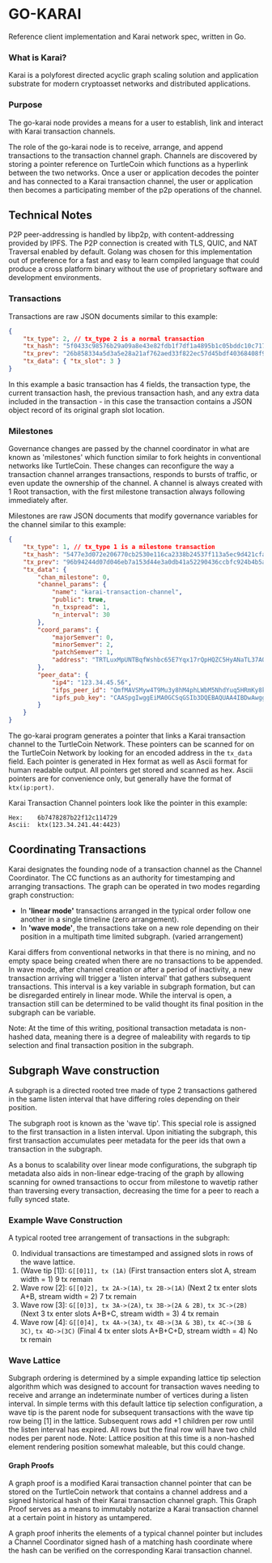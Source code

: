 # GO-KARAI

Reference client implementation and Karai network spec, written in Go.

### What is Karai?

Karai is a polyforest directed acyclic graph scaling solution and application substrate for modern cryptoasset networks and distributed applications.

### Purpose

The go-karai node provides a means for a user to establish, link and interact with Karai transaction channels.

The role of the go-karai node is to receive, arrange, and append transactions to the transaction channel graph. Channels are discovered by storing a pointer reference on TurtleCoin which functions as a hyperlink between the two networks. Once a user or application decodes the pointer and has connected to a Karai transaction channel, the user or application then becomes a participating member of the p2p operations of the channel.

## Technical Notes

P2P peer-addressing is handled by libp2p, with content-addressing provided by IPFS. The P2P connection is created with TLS, QUIC, and NAT Traversal enabled by default. Golang was chosen for this implementation out of preference for a fast and easy to learn compiled language that could produce a cross platform binary without the use of proprietary software and development environments.

### Transactions

Transactions are raw JSON documents similar to this example:

```json
{
    "tx_type": 2, // tx_type 2 is a normal transaction
    "tx_hash": "5f0433c98576b29a09a8e43e82fdb1f7df1a4895b1c05bddc10c717630c38ba6",
    "tx_prev": "26b858334a5d3a5e28a21af762aed33f822ec57d45bdf40368408f9a0bbad08c",
    "tx_data": { "tx_slot": 3 }
}
```

In this example a basic transaction has 4 fields, the transaction type, the current transaction hash, the previous transaction hash, and any extra data included in the transaction - in this case the transaction contains a JSON object record of its original graph slot location.

### Milestones

Governance changes are passed by the channel coordinator in what are known as 'milestones' which function similar to fork heights in conventional networks like TurtleCoin. These changes can reconfigure the way a transaction channel arranges transactions, responds to bursts of traffic, or even update the ownership of the channel. A channel is always created with 1 Root transaction, with the first milestone transaction always following immediately after.

Milestones are raw JSON documents that modify governance variables for the channel similar to this example:

```json
{
    "tx_type": 1, // tx_type 1 is a milestone transaction
    "tx_hash": "5477e3d072e206770cb2530e116ca2338b24537f113a5ec9d421cfa32a596ab3",
    "tx_prev": "96b94244d07d046eb7a153d44e3a0db41a52290436ccbfc924b4b5ae206ddb84",
    "tx_data": {
        "chan_milestone": 0,
        "channel_params": {
            "name": "karai-transaction-channel",
            "public": true,
            "n_txspread": 1,
            "n_interval": 30
        },
        "coord_params": {
            "majorSemver": 0,
            "minorSemver": 2,
            "patchSemver": 1,
            "address": "TRTLuxMpUNTBqfWshbc65E7Yqx17rQpHQZC5HyANaTL37AQm2fRsNDXG37jxPhXXa5NMJVLFJpQa9iQn9Se87VNuWwPHWScoZLY"
        },
        "peer_data": {
            "ip4": "123.34.45.56",
            "ifps_peer_id": "QmfMAVSMyw4T9Mu3y8hM4phLWbM5NhdYuq5HRmKy8kX3SD",
            "ipfs_pub_key": "CAASpgIwggEiMA0GCSqGSIb3DQEBAQUAA4IBDwAwggEKAoIBAQDI3gvSHQ/V3o7wWLp+KLw8w4k74JGF7+lxPAK0Z6SAp2CELvr+FJfflcIAnOna5NekFj3oZhgI3sTAMRixn802S+OUmBuFrtdxd8SX1PjwCmdzm+xTWU8IdrZbxzeHY/n4i34ZyOEybdWEvR4oExplxTk9mnZmKvZvIH3lCQIbfkhoJFTB4D4R5KG5YcEQ6/2hLvzdoMyUcVZRf7dRxWUyoXRdE5810tsCBECrRzLX9nWERP/ki4elvJlDQYU5bHUazZy4tbl9kEbP28gjm9XGYKxjAWyXG+uMZoohCujSNN3SQzo/5zE4VWzi4LC01ourl8xR9pd5HhzH1oKcYBoZAgMBAAE="
        }
    }
}
```

The go-karai program generates a pointer that links a Karai transaction channel to the TurtleCoin Network. These pointers can be scanned for on the TurtleCoin Network by looking for an encoded address in the `tx_data` field. Each pointer is generated in Hex format as well as Ascii format for human readable output. All pointers get stored and scanned as hex. Ascii pointers are for convenience only, but generally have the format of `ktx(ip:port)`.

Karai Transaction Channel pointers look like the pointer in this example:

```
Hex:    6b7478287b22f12c114729
Ascii:  ktx(123.34.241.44:4423)
```

## Coordinating Transactions

Karai designates the founding node of a transaction channel as the Channel Coordinator. The CC functions as an authority for timestamping and arranging transactions. The graph can be operated in two modes regarding graph construction:

-   In **'linear mode'** transactions arranged in the typical order follow one another in a single timeline (zero arrangement).
-   In **'wave mode'**, the transactions take on a new role depending on their position in a multipath time limited subgraph. (varied arrangement)

Karai differs from conventional networks in that there is no mining, and no empty space being created when there are no transactions to be appended. In wave mode, after channel creation or after a period of inactivity, a new transaction arriving will trigger a 'listen interval' that gathers subsequent transactions. This interval is a key variable in subgraph formation, but can be disregarded entirely in linear mode. While the interval is open, a transaction still can be determined to be valid thought its final position in the subgraph can be variable.

Note: At the time of this writing, positional transaction metadata is non-hashed data, meaning there is a degree of maleability with regards to tip selection and final transaction position in the subgraph.

## Subgraph Wave construction

A subgraph is a directed rooted tree made of type 2 transactions gathered in the same listen interval that have differing roles depending on their position.

The subgraph root is known as the 'wave tip'. This special role is assigned to the first transaction in a listen interval. Upon initiating the subgraph, this first transaction accumulates peer metadata for the peer ids that own a transaction in the subgraph.

As a bonus to scalability over linear mode configurations, the subgraph tip metadata also aids in non-linear edge-tracing of the graph by allowing scanning for owned transactions to occur from milestone to wavetip rather than traversing every transaction, decreasing the time for a peer to reach a fully synced state.

### Example Wave Construction

A typical rooted tree arrangement of transactions in the subgraph:

0. Individual transactions are timestamped and assigned slots in rows of the wave lattice.
1. (Wave tip [1]): `G[[0]1], tx (1A)` (First transaction enters slot A, stream width = 1) 9 tx remain
1. Wave row [2]: `G[[0]2], tx 2A->(1A)`, `tx 2B->(1A)` (Next 2 tx enter slots A+B, stream width = 2) 7 tx remain
1. Wave row [3]: `G[[0]3], tx 3A->(2A)`, `tx 3B->(2A & 2B)`, `tx 3C->(2B)` (Next 3 tx enter slots A+B+C, stream width = 3) 4 tx remain
1. Wave row [4]: `G[[0]4], tx 4A->(3A)`, `tx 4B->(3A & 3B)`, `tx 4C->(3B & 3C)`, `tx 4D->(3C)` (Final 4 tx enter slots A+B+C+D, stream width = 4) No tx remain

### Wave Lattice

Subgraph ordering is determined by a simple expanding lattice tip selection algorithm which was designed to account for transaction waves needing to receive and arrange an indeterminate number of vertices during a listen interval. In simple terms with this default lattice tip selection configuration, a wave tip is the parent node for subsequent transactions with the wave tip row being [1] in the lattice. Subsequent rows add +1 children per row until the listen interval has expired. All rows but the final row will have two child nodes per parent node.
Note: Lattice position at this time is a non-hashed element rendering position somewhat maleable, but this could change.

#### Graph Proofs

A graph proof is a modified Karai transaction channel pointer that can be stored on the TurtleCoin network that contains a channel address and a signed historical hash of their Karai transaction channel graph. This Graph Proof serves as a means to immutably notarize a Karai transaction channel at a certain point in history as untampered.

A graph proof inherits the elements of a typical channel pointer but includes a Channel Coordinator signed hash of a matching hash coordinate where the hash can be verified on the corresponding Karai transaction channel.
